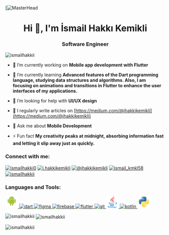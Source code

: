 [![MasterHead](https://external-content.duckduckgo.com/iu/?u=https%3A%2F%2Fwww.kindpng.com%2Fpicc%2Fm%2F393-3933176_flutter-app-development-flutter-developer-hd-png-download.png&f=1&nofb=1&ipt=87c84e653b477612102ff128b81a6c5fe267b0f10d69cfe4c5c0137533c89946&ipo=images)
<h1 align="center">Hi 👋, I'm İsmail Hakkı Kemikli</h1>
<h3 align="center">Software Engineer</h3>

<p align="left"> <img src="https://komarev.com/ghpvc/?username=ismailhakkii&label=Profile%20views&color=0e75b6&style=flat" alt="ismailhakkii" /> </p>

- 🔭 I’m currently working on **Mobile app development with Flutter**

- 🌱 I’m currently learning **Advanced features of the Dart programming language, studying data structures and algorithms. Also, I am focusing on animations and transitions in Flutter to enhance the user interfaces of my applications.**

- 🤝 I’m looking for help with **UI/UX design**

- 📝 I regularly write articles on [https://medium.com/@ihakkikemikli](https://medium.com/@ihakkikemikli)

- 💬 Ask me about **Mobile Development**

- ⚡ Fun fact **My creativity peaks at midnight, absorbing information fast and letting it slip away just as quickly.**

<h3 align="left">Connect with me:</h3>
<p align="left">
<a href="https://linkedin.com/in/ismailhakki0" target="blank"><img align="center" src="https://raw.githubusercontent.com/rahuldkjain/github-profile-readme-generator/master/src/images/icons/Social/linked-in-alt.svg" alt="ismailhakki0" height="30" width="40" /></a>
<a href="https://instagram.com/i.hakkikemikli" target="blank"><img align="center" src="https://raw.githubusercontent.com/rahuldkjain/github-profile-readme-generator/master/src/images/icons/Social/instagram.svg" alt="i.hakkikemikli" height="30" width="40" /></a>
<a href="https://medium.com/@ihakkikemikli" target="blank"><img align="center" src="https://raw.githubusercontent.com/rahuldkjain/github-profile-readme-generator/master/src/images/icons/Social/medium.svg" alt="@ihakkikemikli" height="30" width="40" /></a>
<a href="https://www.hackerrank.com/ismail_kmkl58" target="blank"><img align="center" src="https://raw.githubusercontent.com/rahuldkjain/github-profile-readme-generator/master/src/images/icons/Social/hackerrank.svg" alt="ismail_kmkl58" height="30" width="40" /></a>
<a href="https://www.leetcode.com/ismailhakkii" target="blank"><img align="center" src="https://raw.githubusercontent.com/rahuldkjain/github-profile-readme-generator/master/src/images/icons/Social/leet-code.svg" alt="ismailhakkii" height="30" width="40" /></a>
</p>

<h3 align="left">Languages and Tools:</h3>
<p align="left"> <a href="https://developer.android.com" target="_blank" rel="noreferrer"> <img src="https://raw.githubusercontent.com/devicons/devicon/master/icons/android/android-original-wordmark.svg" alt="android" width="40" height="40"/> </a> <a href="https://dart.dev" target="_blank" rel="noreferrer"> <img src="https://www.vectorlogo.zone/logos/dartlang/dartlang-icon.svg" alt="dart" width="40" height="40"/> </a> <a href="https://www.figma.com/" target="_blank" rel="noreferrer"> <img src="https://www.vectorlogo.zone/logos/figma/figma-icon.svg" alt="figma" width="40" height="40"/> </a> <a href="https://firebase.google.com/" target="_blank" rel="noreferrer"> <img src="https://www.vectorlogo.zone/logos/firebase/firebase-icon.svg" alt="firebase" width="40" height="40"/> </a> <a href="https://flutter.dev" target="_blank" rel="noreferrer"> <img src="https://www.vectorlogo.zone/logos/flutterio/flutterio-icon.svg" alt="flutter" width="40" height="40"/> </a> <a href="https://git-scm.com/" target="_blank" rel="noreferrer"> <img src="https://www.vectorlogo.zone/logos/git-scm/git-scm-icon.svg" alt="git" width="40" height="40"/> </a> <a href="https://www.java.com" target="_blank" rel="noreferrer"> <img src="https://raw.githubusercontent.com/devicons/devicon/master/icons/java/java-original.svg" alt="java" width="40" height="40"/> </a> <a href="https://kotlinlang.org" target="_blank" rel="noreferrer"> <img src="https://www.vectorlogo.zone/logos/kotlinlang/kotlinlang-icon.svg" alt="kotlin" width="40" height="40"/> </a> <a href="https://www.python.org" target="_blank" rel="noreferrer"> <img src="https://raw.githubusercontent.com/devicons/devicon/master/icons/python/python-original.svg" alt="python" width="40" height="40"/> </a> </p>

<p><img align="left" src="https://github-readme-stats.vercel.app/api/top-langs?username=ismailhakkii&show_icons=true&locale=en&layout=compact" alt="ismailhakkii" /></p>

<p>&nbsp;<img align="center" src="https://github-readme-stats.vercel.app/api?username=ismailhakkii&show_icons=true&locale=en" alt="ismailhakkii" /></p>

<p><img align="center" src="https://github-readme-streak-stats.herokuapp.com/?user=ismailhakkii&" alt="ismailhakkii" /></p>


